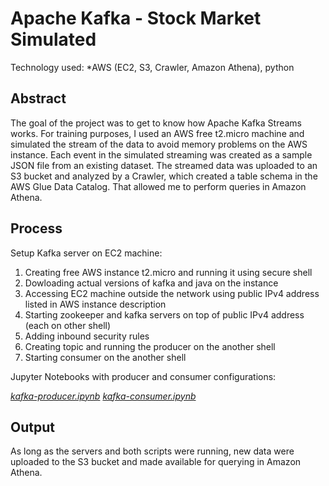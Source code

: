 # Apache Kafka - Stock Market Simulated

Technology used: *AWS (EC2, S3, Crawler, Amazon Athena), python


## Abstract
The goal of the project was to get to know how Apache Kafka Streams works. For training purposes, I used an AWS free t2.micro machine and simulated the stream of the data to avoid memory problems on the AWS instance. Each event in the simulated streaming was created as a sample JSON file from an existing dataset. The streamed data was uploaded to an S3 bucket and analyzed by a Crawler, which created a table schema in the AWS Glue Data Catalog. That allowed me to perform queries in Amazon Athena.

## Process

Setup Kafka server on EC2 machine:

1. Creating free AWS instance t2.micro and running it using secure shell
2. Dowloading actual versions of kafka and java on the instance
3. Accessing EC2 machine outside the network using public IPv4 address listed in AWS instance description
4. Starting zookeeper and kafka servers on top of public IPv4 address (each on other shell)
5. Adding inbound security rules
6. Creating topic and running the producer on the another shell
7.  Starting consumer on the another shell


Jupyter Notebooks with producer and consumer configurations:

[*kafka-producer.ipynb*](https://github.com/lucjankonopka/kafka-stock-market/blob/main/kafka-producer.ipynb)
[*kafka-consumer.ipynb*](https://github.com/lucjankonopka/kafka-stock-market/blob/main/kafka-consumer.ipynb)


## Output

As long as the servers and both scripts were running, new data were uploaded to the S3 bucket and made available for querying in Amazon Athena.